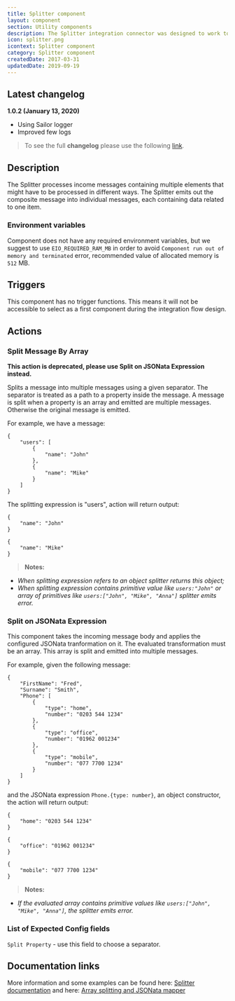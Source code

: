 ```yaml
---
title: Splitter component
layout: component
section: Utility components
description: The Splitter integration connector was designed to work together with the JSONata-powered Mapper.
icon: splitter.png
icontext: Splitter component
category: Splitter component
createdDate: 2017-03-31
updatedDate: 2019-09-19
---
```


## Latest changelog

**1.0.2 (January 13, 2020)**

* Using Sailor logger
* Improved few logs

> To see the full **changelog** please use the following [link](/components/splitter/changelog).

## Description

The Splitter processes income messages containing multiple elements that might have to be processed in different ways. The Splitter emits out the composite message into individual messages, each containing data related to one item.

### Environment variables

Component does not have any required environment variables, but we suggest to use `EIO_REQUIRED_RAM_MB` in order to avoid `Component run out of memory and terminated` error, recommended value of allocated memory is `512` MB.

## Triggers

This component has no trigger functions. This means it will not be accessible to
select as a first component during the integration flow design.

## Actions

### Split Message By Array

**This action is deprecated, please use Split on JSONata Expression instead.**

Splits a message into multiple messages using a given separator. The separator is treated as a path to a property inside the message. A message is split when a property is an array and emitted are multiple messages. Otherwise the original message is emitted.

For example, we have a message:

```
{
    "users": [
        {
            "name": "John"
        },
        {
            "name": "Mike"
        }
    ]
}
```

The splitting expression is "users", action will return output:
```
{
    "name": "John"
}

{
    "name": "Mike"
}
```
>**Notes:**
- *When splitting expression refers to an object splitter returns this object;*
- *When splitting expression contains primitive value like ```users:"John"``` or array of primitives like ```users:["John", "Mike", "Anna"]``` splitter emits error.*

### Split on JSONata Expression

This component takes the incoming message body and applies the configured JSONata tranformation on it. The evaluated transformation must be an array. This array is split and emitted into multiple messages.

For example, given the following message:

```
{
    "FirstName": "Fred",
    "Surname": "Smith",
    "Phone": [
        {
            "type": "home",
            "number": "0203 544 1234"
        },
        {
            "type": "office",
            "number": "01962 001234"
        },
        {
            "type": "mobile",
            "number": "077 7700 1234"
        }
    ]
}
```

and the JSONata expression `Phone.{type: number}`, an object constructor, the action will return output:
```
{
    "home": "0203 544 1234"
}

{
    "office": "01962 001234"
}

{
    "mobile": "077 7700 1234"
}
```
>**Notes:**
- *If the evaluated array contains primitive values like ```users:["John", "Mike", "Anna"]```, the splitter emits error.*

### List of Expected Config fields

```Split Property``` - use this field to choose a separator.

## Documentation links

More information and some examples can be found here: [Splitter documentation](https://www.elastic.io/connectors/splitter-integration/)
and here: [Array splitting and JSONata mapper](https://support.elastic.io/support/solutions/articles/14000069604-array-splitting-and-jsonata-mapper)
